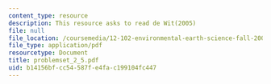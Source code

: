 ```yaml
---
content_type: resource
description: This resource asks to read de Wit(2005)
file: null
file_location: /coursemedia/12-102-environmental-earth-science-fall-2005/b14156bfcc54587fe4fac199104fc447_problemset_2_5.pdf
file_type: application/pdf
resourcetype: Document
title: problemset_2_5.pdf
uid: b14156bf-cc54-587f-e4fa-c199104fc447
---
```

